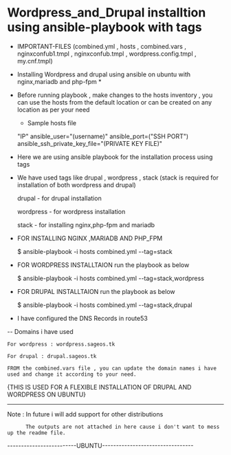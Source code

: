 # Wordpress_and_Drupal installtion using ansible-playbook with tags

* IMPORTANT-FILES
(combined.yml , hosts , combined.vars , nginxconfub1.tmpl , nginxconfub.tmpl , wordpress.config.tmpl , my.cnf.tmpl)

* Installing Wordpress and drupal using ansible on ubuntu with nginx,mariadb and php-fpm *

* Before running playbook , make changes to the hosts inventory , you can use the hosts from the default location or can be created on any location as per your need

  * Sample hosts file
 
   "IP" ansible_user="(username)" ansible_port=("SSH PORT") ansible_ssh_private_key_file="(PRIVATE KEY FILE)"
 

* Here we are using ansible playbook for the installation process using tags

 - We have used tags like drupal , wordpress , stack (stack is required for installation of both wordpress and drupal)
   
   drupal - for drupal installation
   
   wordpress - for wordpress installation
   
   stack - for installing nginx,php-fpm and mariadb
   

* FOR INSTALLING NGINX ,MARIADB AND PHP_FPM 

  $ ansible-playbook -i hosts combined.yml --tag=stack
   
* FOR WORDPRESS INSTALLTAION run the playbook as below
  
   $ ansible-playbook -i hosts combined.yml --tag=stack,wordpress
   
* FOR DRUPAL INSTALLTAION run the playbook as below

  $ ansible-playbook -i hosts combined.yml --tag=stack,drupal
  
* I have configured the DNS Records in route53 

-- Domains i have used
 
    For wordpress : wordpress.sageos.tk
    
    For drupal : drupal.sageos.tk
    
    FROM the combined.vars file , you can update the domain names i have used and change it according to your need.
  
  {THIS IS USED FOR A FLEXIBLE INSTALLATION OF DRUPAL AND WORDPRESS ON UBUNTU}
  
  -------------------------------------------------------------------------------
  Note : In future i will add support for other distributions
  
          The outputs are not attached in here cause i don't want to mess up the readme file.
          
          
          
  -------------------------UBUNTU---------------------------------
          
